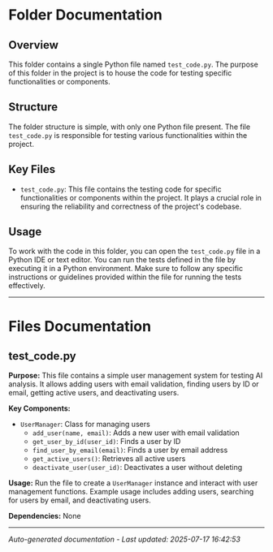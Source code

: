 # Folder Documentation

## Overview
This folder contains a single Python file named `test_code.py`. The purpose of this folder in the project is to house the code for testing specific functionalities or components.

## Structure
The folder structure is simple, with only one Python file present. The file `test_code.py` is responsible for testing various functionalities within the project.

## Key Files
- `test_code.py`: This file contains the testing code for specific functionalities or components within the project. It plays a crucial role in ensuring the reliability and correctness of the project's codebase.

## Usage
To work with the code in this folder, you can open the `test_code.py` file in a Python IDE or text editor. You can run the tests defined in the file by executing it in a Python environment. Make sure to follow any specific instructions or guidelines provided within the file for running the tests effectively.

---

# Files Documentation

## test_code.py

**Purpose:** This file contains a simple user management system for testing AI analysis. It allows adding users with email validation, finding users by ID or email, getting active users, and deactivating users.

**Key Components:**
- `UserManager`: Class for managing users
  - `add_user(name, email)`: Adds a new user with email validation
  - `get_user_by_id(user_id)`: Finds a user by ID
  - `find_user_by_email(email)`: Finds a user by email address
  - `get_active_users()`: Retrieves all active users
  - `deactivate_user(user_id)`: Deactivates a user without deleting

**Usage:** Run the file to create a `UserManager` instance and interact with user management functions. Example usage includes adding users, searching for users by email, and deactivating users.

**Dependencies:** None

---
*Auto-generated documentation - Last updated: 2025-07-17 16:42:53*
